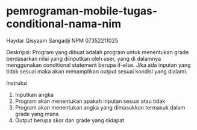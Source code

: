 # pemrograman-mobile-tugas-conditional-nama-nim

Haydar Qisyaam Sangadji
NPM 07352211025

Deskripsi:
Program yang dibuat adalah program untuk menentukan grade berdasarkan nilai yang diinputkan oleh user, yang di dalamnya menggunakan conditional statement berupa if-else. Jika ada inputan yang tidak sesuai maka akan menampilkan output sesuai kondisi yang dialami.

Instruksi
1. Inputkan angka
2. Program akan menentukan apakah inputan sesuai atau tidak
3. Program akan menentukan angka yang dimasukkan termasuk dalam grade yang mana
4. Output berupa skor dan grade yang didapat